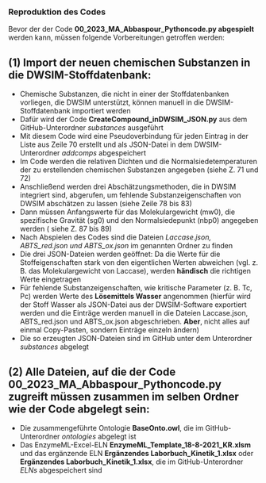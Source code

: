 ### Reproduktion des Codes
Bevor der der Code **00_2023_MA_Abbaspour_Pythoncode.py abgespielt** werden kann, müssen folgende Vorbereitungen getroffen werden:
## (1) Import der neuen chemischen Substanzen in die DWSIM-Stoffdatenbank:
- Chemische Substanzen, die nicht in einer der Stoffdatenbanken vorliegen, die DWSIM unterstützt, können manuell in die DWSIM-Stoffdatenbank importiert werden
- Dafür wird der Code **CreateCompound_inDWSIM_JSON.py** aus dem GitHub-Unterordner *substances* ausgeführt
- Mit diesem Code wird eine Pseudoverbindung für jeden Eintrag in der Liste aus Zeile 70 erstellt und als JSON-Datei in dem DWSIM-Unterordner *addcomps* abgespeichert
- Im Code werden die relativen Dichten und die Normalsiedetemperaturen der zu erstellenden chemischen Substanzen angegeben (siehe Z. 71 und 72)
- Anschließend werden drei Abschätzungsmethoden, die in DWSIM integriert sind, abgerufen, um fehlende Substanzeigenschaften von DWSIM abschätzen zu lassen (siehe Zeile 78 bis 83) 
- Dann müssen Anfangswerte für das Molekulargewicht (mw0), die spezifische Gravität (sg0) und den Normalsiedepunkt (nbp0) angegeben werden ( siehe Z. 87 bis 89)
- Nach Abspielen des Codes sind die Dateien *Laccase.json, ABTS_red.json und ABTS_ox.json* im genannten Ordner zu finden
- Die drei JSON-Dateien werden geöffnet: Da die Werte für die Stoffeigenschaften stark von den eigentlichen Werten abweichen (vgl. z. B. das Molekulargewicht von Laccase), werden **händisch** die richtigen Werte eingetragen
- Für fehlende Substanzeigenschaften, wie kritische Parameter (z. B. Tc, Pc) werden Werte des **Lösemittels Wasser** angenommen (hierfür wird der Stoff Wasser als JSON-Datei aus der DWSIM-Software exportiert werden und die Einträge werden manuell in die Dateien Laccase.json, ABTS_red.json und ABTS_ox.json abgeschrieben. **Aber**, nicht alles auf einmal Copy-Pasten, sondern Einträge einzeln ändern)
- Die so erzeugten JSON-Dateien sind im GitHub unter dem Unterordner *substances* abgelegt

## (2) Alle Dateien, auf die der **Code 00_2023_MA_Abbaspour_Pythoncode.py** zugreift müssen zusammen im selben Ordner wie der Code abgelegt sein:
- Die zusammengeführte Ontologie **BaseOnto.owl**, die im GitHub-Unterordner *ontologies* abgelegt ist
- Das EnzymeML-Excel-ELN **EnzymeML_Template_18-8-2021_KR.xlsm** und das ergänzende ELN **Ergänzendes Laborbuch_Kinetik_1.xlsx** oder **Ergänzendes Laborbuch_Kinetik_1.xlsx**, die im GitHub-Unterordner *ELNs* abgespeichert sind
